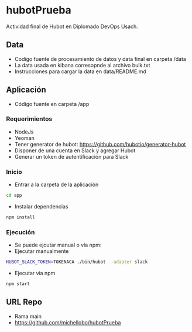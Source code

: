 # hubotPrueba

 Actividad final de Hubot en Diplomado DevOps Usach.

## Data

- Codigo fuente de procesamiento de datos y data final en carpeta /data
- La data usada en kibana corresopnde al archivo bulk.txt
- Instrucciones para cargar la data en data/README.md

## Aplicación

- Código fuente en carpeta /app

### Requerimientos

- NodeJs
- Yeoman
- Tener generator de hubot: https://github.com/hubotio/generator-hubot
- Disponer de una cuenta en Slack y agregar Hubot
- Generar un token de autentificación para Slack


### Inicio

- Entrar a la carpeta de la aplicación

```bash
cd app
```

- Instalar dependencias

```bash
npm install
```

### Ejecución

- Se puede ejcutar manual o vía npm:
- Ejecutar manualmente 

```bash
HUBOT_SLACK_TOKEN=TOKENACA ./bin/hubot --adapter slack
```

- Ejecutar via npm

```bash
npm start
```

## URL Repo

- Rama main
- https://github.com/michellobo/hubotPrueba